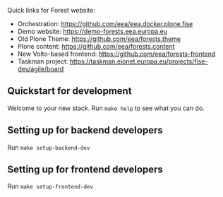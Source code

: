 Quick links for Forest website:

- Orchestration: https://github.com/eea/eea.docker.plone.fise
- Demo website: https://demo-forests.eea.europa.eu
- Old Plone Theme: https://github.com/eea/forests.theme
- Plone content: https://github.com/eea/forests.content
- New Volto-based frontend: https://github.com/eea/forests-frontend
- Taskman project: https://taskman.eionet.europa.eu/projects/fise-dev/agile/board

## Quickstart for development

Welcome to your new stack. Run ``make help`` to see what you can do.

## Setting up for backend developers

Run `make setup-backend-dev`

## Setting up for frontend developers

Run `make setup-frontend-dev`
